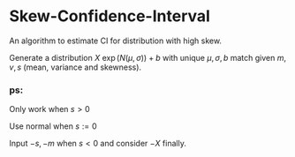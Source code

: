 # Skew-Confidence-Interval

An algorithm to estimate CI for distribution with high skew.

Generate a distribution $X~\exp{(N(\mu, \sigma))}+b$ with unique $\mu, \sigma, b$ match given $m, v, s$ (mean, variance and skewness).

### ps:

Only work when $s > 0$

Use normal when $s := 0$

Input $-s, -m$ when $s < 0$ and consider $-X$ finally.